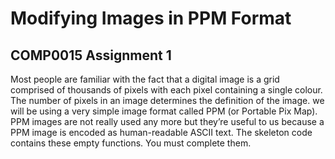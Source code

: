 # Modifying Images in PPM Format
## COMP0015 Assignment 1
Most people are familiar with the fact that a digital image is a grid comprised of thousands of pixels with each pixel containing a single colour. The number of pixels in an image determines the definition of the image. we will be using a very simple image format called PPM (or Portable Pix Map). PPM images are not really used any more but they’re useful to us because a PPM image is encoded as human-readable ASCII text. 
The skeleton code contains these empty functions. You must complete them.
